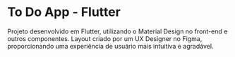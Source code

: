 # To Do App - Flutter
 Projeto desenvolvido em Flutter, utilizando o Material Design no front-end e outros componentes. Layout criado por um UX Designer no Figma, proporcionando uma experiência de usuário mais intuitiva e agradável.
